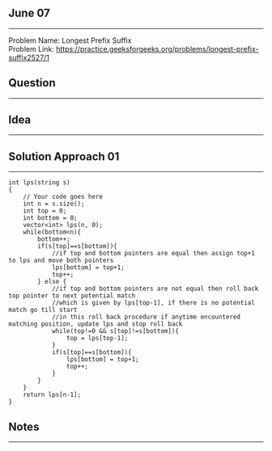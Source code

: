 ## June 07
---------
Problem Name: Longest Prefix Suffix  <br>
Problem Link: https://practice.geeksforgeeks.org/problems/longest-prefix-suffix2527/1

## Question
-----------

## Idea
-------

## Solution Approach 01
-----------------------
```
int lps(string s)
{
    // Your code goes here
    int n = s.size();
    int top = 0;
    int bottom = 0;
    vector<int> lps(n, 0);
    while(bottom<n){
        bottom++;
        if(s[top]==s[bottom]){
            //if top and bottom pointers are equal then assign top+1 to lps and move both pointers
            lps[bottom] = top+1;
            top++;
        } else {
            //if top and bottom pointers are not equal then roll back top pointer to next potential match
            //which is given by lps[top-1], if there is no potential match go till start
            //in this roll back procedure if anytime encountered matching position, update lps and stop roll back
            while(top!=0 && s[top]!=s[bottom]){
                top = lps[top-1];
            }
            if(s[top]==s[bottom]){
                lps[bottom] = top+1;
                top++;
            }
        }
    }
    return lps[n-1];
}
```

## Notes
--------